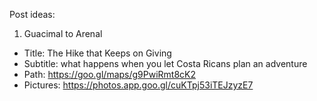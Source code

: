 Post ideas:

1. Guacimal to Arenal
- Title: The Hike that Keeps on Giving
- Subtitle: what happens when you let Costa Ricans plan an adventure
- Path: https://goo.gl/maps/g9PwiRmt8cK2
- Pictures: https://photos.app.goo.gl/cuKTpj53iTEJzyzE7
